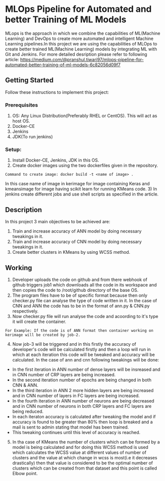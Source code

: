 # MLOps Pipeline for Automated and better Training of ML Models 
MLops is the approach in which we combine the capabilities of ML(Machine Learning) and DevOps to create more automated and intelligent Machine Learning pipelines.In this project we are using the capabilities of MLOps to create better trained ML(Machine Learning) models by integrating ML with Git and Jenkins.
For more detailed desription please refer to following article: https://medium.com/@pranshul.tiwari97/mlops-pipeline-for-automated-better-training-of-ml-models-6c82056d09f7

## Getting Started
Follow these instructions to implement this project:
### Prerequisites
1) OS: Any Linux Distribution(Preferably RHEL or CentOS). This will act as host OS.
2) Docker-CE
3) Jenkins 
4) JDK(To run jenkins)
### Setup:
1) Install Docker-CE, Jenkins, JDK in this OS.
2) Create docker images using the two dockerfiles given in the repository.
  ```
  Command to create image: docker build -t <name of image> .
  ```
   In this case name of image in kerimage for image containing Keras and kmeansimage for image having scikit learn for running KMeans code.
3) In jenkins create different jobs and use shell scripts as specified in the article.
## Description
In this project 3 main objectives to be achieved are:
1) Train and increase accuracy of ANN model by doing necessary tweakings in it.
2) Train and increase accuracy of CNN model by doing necessary tweakings in it.
3) Create better clusters in KMeans by using WCSS method.
## Working
1) Developer uploads the code on github and from there webhook of github triggers job1 which downloads all the code in its workspace and then copies the code to /root/github directory of the base OS.
2) The program files have to be of specific format because then only checker.py file can analyse the type of code written in it. In the case of CNN and ANN the code has to be in the format of ann.py & CNN.py respectively.
3) Now checker.py file will run analyse the code and acoording to it's type it will create the container.
 ```
 For Example: If the code is of ANN format then container working on kerimage will be created by job-2.
 ```
4) Now job-3 will be triggered and in this firstly the accuracy of developer's code will be calculated firstly and then a loop will run in which at each iteration this code will be tweaked and accuracy will be calculated. In the case of ann and cnn following tweakings will be done:
 * In the first iteration in ANN number of dense layers will be insreased and in CNN number of CRP layers are being increased.
 * In the second iteration number of epochs are being changed in both CNN & ANN.
 * In the third iteration in ANN 2 more hidden layers are being increased and in CNN number of layers in FC layers are being increased.
 * In the fourth iteration in ANN number of neurons are being decreased and in CNN number of neurons in both CRP layers and FC layers      are being reduced.
 * In each iteraton accuracy is calculated after tweaking the model and if accuracy is found to be greater than 80% then loop is breaked    and a mail is sent to admin stating that model has been trained.
 * This tweaking continues until this level of accuracy is reached.
5) In tha case of KMeans the number of clusters which can be formed by a model is being calculated and for doing this WCSS method is used which calculates the WCSS value at different values of number of clusters and the value at which change in wcss is most(i.e it decreases drastically) then that value is considered to be the optimal number of clusters which can be created from that dataset and this point is called Elbow point.
